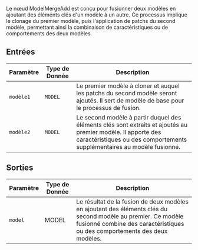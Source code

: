 
Le nœud ModelMergeAdd est conçu pour fusionner deux modèles en ajoutant des éléments clés d'un modèle à un autre. Ce processus implique le clonage du premier modèle, puis l'application de patchs du second modèle, permettant ainsi la combinaison de caractéristiques ou de comportements des deux modèles.

## Entrées

| Paramètre | Type de Donnée | Description |
|-----------|-------------|-------------|
| `modèle1`  | `MODEL`     | Le premier modèle à cloner et auquel les patchs du second modèle seront ajoutés. Il sert de modèle de base pour le processus de fusion. |
| `modèle2`  | `MODEL`     | Le second modèle à partir duquel des éléments clés sont extraits et ajoutés au premier modèle. Il apporte des caractéristiques ou des comportements supplémentaires au modèle fusionné. |

## Sorties

| Paramètre | Type de Donnée | Description |
|-----------|-------------|-------------|
| `model`   | MODEL     | Le résultat de la fusion de deux modèles en ajoutant des éléments clés du second modèle au premier. Ce modèle fusionné combine des caractéristiques ou des comportements des deux modèles. |
